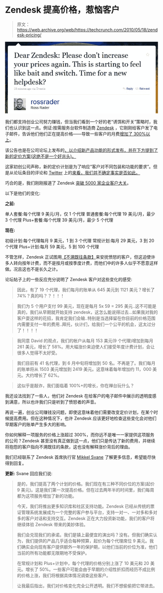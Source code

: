 # Zendesk 提高价格，惹恼客户

> 原文：<https://web.archive.org/web/https://techcrunch.com/2010/05/18/zendesk-pricing/>

![](img/138f0306bacc76c1868cde616c03ab7a.png)

我们都支持创业公司努力赚钱，但当我们看到一个好的老“诱饵和开关”策略时，我们也认识到这一点。例证:按需服务台软件制造商 [Zendesk](https://web.archive.org/web/20230315095541/http://www.zendesk.com/) ，它刚刚给客户发了电子邮件，告诉他们他们正在提高价格——导致一些客户的月费[增加了 300%以上](https://web.archive.org/web/20230315095541/http://twitter.com/mattRo55/statuses/14230232767)。

该公告也是在公司论坛上发布的[，以介绍新产品功能的形式发布，并在下方提到了新的定价方案(这绝不是一个好兆头)。](https://web.archive.org/web/20230315095541/https://support.zendesk.com/entries/174769)

这家初创公司声称，新的定价计划是为了响应“客户对不同包装和功能的要求”。但是从论坛条目的评论和 [Twitter](https://web.archive.org/web/20230315095541/http://twitter.com/ahow/statuses/14231467128) 上的[来看，我们并不确定事实是否如此。](https://web.archive.org/web/20230315095541/http://twitter.com/juanmartitegui/statuses/14229480567)

巧合的是，我们刚刚报道了 Zendesk [突破 5000 家企业客户大关](https://web.archive.org/web/20230315095541/http://www.techcrunchit.com/2010/05/18/zendesks-saas-help-desk-system-now-being-used-by-over-5000-businesses/)。

以下是他们的变化:

**之前:**

单人套餐:每个代理 9 美元/月，仅 1 个代理
普通套餐:每个代理 19 美元/月，最少 3 个代理
Plus+套餐:每个代理 39 美元/月，最少 5 个代理

**现在:**

初级计划:每个代理每月 9 美元，1 到 3 个代理
常规计划:每月 29 美元，3 到 20 个代理
Plus+计划:每月 59 美元，5 到 100 个代理

不管怎样，Zendesk 正试图用[【不溯既往条款】](https://web.archive.org/web/20230315095541/https://support.zendesk.com/entries/173169-new-grandfathering-terms)来安抚愤怒的客户，但这迫使许多人转向按年计费，而不是按月或按季度计费，而他们中的许多人似乎不愿意这样做。况且这也不是长久之计。

论坛帖子上的一些反应充分说明了 Zendesk 客户对这些变化的感受:

> 因此，有了 19 个代理，我们每月的账单从 645 美元到 1121 美元？增长了 74%？真的吗？？！！！

> 我们为 5 个用户支付 99 美元，现在是每月 5x 59 = 295 美元..这不可能是真的，我们从早期就开始支持 zendesk，这怎么能说得过去…如果我对我的客户耍这样的花招，我肯定我们会输..特别是当选择留在你目前的价格范围内需要支付一年的费用..拜托，伙计们，给我们一个公平的机会，这太过分了！！！！

> 我同意 David 的观点，我们的帐户从每月 153 美元(9 个代理)增加到每月 261 美元，增长了 58%。用大幅涨价来迫使人们接受年度计费计划，会让很多人觉得不太好受。

> 我们目前有 41 名代理，到 6 月中旬将增加到 50 名。不再是了。我们每月的账单将从 1503 美元增加到 2419 美元。这意味着每年增加约 11，000 美元。大约增长了 62%。

> 这似乎是敲诈，我们面临着 100%+的增长，你在禅台玩什么？

我还设法找到了一些人，他们对 Zendesk 在给客户的电子邮件中展示的透明度感到满意，所以也许我们只是听到了愤怒者的声音。

再说一遍，创业公司赚钱没问题，即使这意味着他们需要改变定价计划，在某个时候提高费用。但在这种情况下，也许 Zendesk 应该更好地检查这些变化会对他们早期客户的账单产生多大的影响。

你如何解释一项服务的价格上涨超过 300%，而你远不是唯一一家提供这项服务的公司？Zendesk 甚至没有真正做到这一点，他们只是传达了新的费用，并继续将抱怨的客户指向不溯既往的条款，这也没有解释涨价背后的理由。

我们已经联系了 Zendesk 首席执行官 [Mikkel Svane](https://web.archive.org/web/20230315095541/http://www.crunchbase.com/person/mikkel-svane) 了解更多信息，希望能尽快得到回复。

**更新:** Svane 回应我们说:

> 是的，我们提高了两个计划的价格。我们现在有三种不同价位的方案(起价 9 美元)。这是我们第一次提高价格。但在过去两年半的时间里，我们每周都为这项服务增加了新的功能。
> 
> 今天，我们将推出更多知识库和社区支持功能。Zendesk 已经从传统的票证管理系统发展成为一个完整的客户参与平台，支持一对一、一对多和多对多的客户对话和支持交互。Zendesk 正在大力投资新功能，我们的客户将继续体验 Zendesk 带来的美妙体验。
> 
> 我们会兑现我们的承诺。我们是镇上最便宜的演出吗？没有。但我们确实认为，我们提供的产品几乎适合每种预算，起价为每个代理席位 9 美元。我们确实会向现有客户提供额外一年的保护期，以他们当前的价位为准，他们当前的所有功能都无限期地不受保护。
> 
> 在常规计划和 Plus+计划中，每个代理的价格分别上涨了 10 美元和 20 美元。增长了 50%。一些客户可能会由于早期的介绍性折扣而经历不成比例的价格上涨，我们将根据具体情况调查这些客户。
> 
> 让我最后指出，我们对价格变化完全公开透明。我们不想偷偷把它带进去。